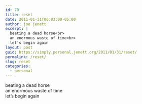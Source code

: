 ```yaml
---
id: 70
title: reset
date: 2011-01-31T06:03:00-05:00
author: joe jenett
excerpt: |
  beating a dead horse<br>
  an enormous waste of time<br>
  let's begin again
layout: post
guid: https://simply.personal.jenett.org/2011/01/31/reset/
permalink: /reset/
slug: reset
categories:
  - personal
---
```

beating a dead horse  
an enormous waste of time  
let’s begin again